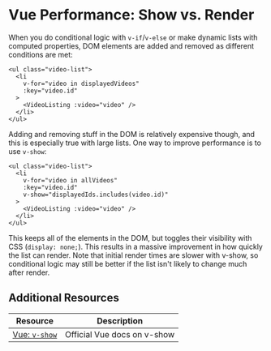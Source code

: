 # Vue Performance: Show vs. Render

When you do conditional logic with `v-if`/`v-else` or make dynamic lists with computed properties, DOM elements are added and removed as different conditions are met:

```vue
<ul class="video-list">
  <li
    v-for="video in displayedVideos"
    :key="video.id"
  >
    <VideoListing :video="video" />
  </li>
</ul>
```


Adding and removing stuff in the DOM is relatively expensive though, and this is especially true with large lists. One way to improve performance is to use `v-show`:

```vue
<ul class="video-list">
  <li
    v-for="video in allVideos"
    :key="video.id"
    v-show="displayedIds.includes(video.id)"
  >
    <VideoListing :video="video" />
  </li>
</ul>
```

This keeps all of the elements in the DOM, but toggles their visibility with CSS (`display: none;`). This results in a massive improvement in how quickly the list can render. Note that initial render times are slower with v-show, so conditional logic may still be better if the list isn't likely to change much after render.

## Additional Resources

| Resource | Description |
| --- | --- |
| [Vue: `v-show`](https://v3.vuejs.org/guide/conditional.html#v-show) | Official Vue docs on v-show |
